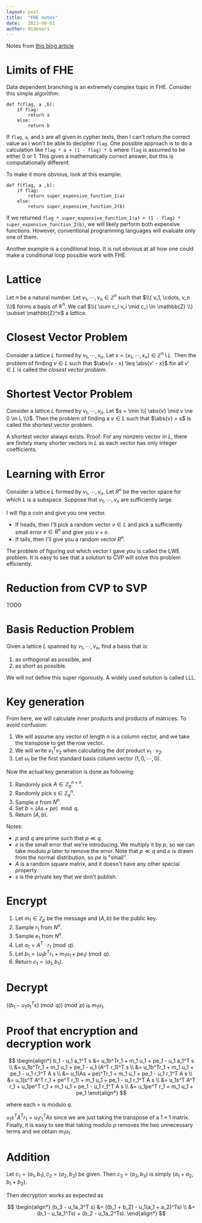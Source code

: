 ```yaml
---
layout: post
title:  "FHE notes"
date:   2023-08-01
author: Hidenori
---
```


Notes from [this blog article](https://web.archive.org/web/20221207103926/https://blog.quarkslab.com/a-brief-survey-of-fully-homomorphic-encryption-computing-on-encrypted-data.html)

# Limits of FHE

Data dependent branching is an extremely complex topic in FHE.
Consider this simple algorithm:

```
def f(flag, a ,b):
    if flag:
        return a
    else:
        return b
```

If `flag`, `a`, and `b` are all given in cypher texts, then I can't return the correct value as I won't be able to decipher `flag`.
One possible approach is to do a calculation like `flag * a + (1 - flag) * b` where `flag` is assumed to be either 0 or 1.
This gives a mathematically correct answer, but this is computationally different.

To make it more obvious, look at this example:

```
def f(flag, a ,b):
    if flag:
        return super_expensive_function_1(a)
    else:
        return super_expensive_function_2(b)
```

If we returned `flag * super_expensive_function_1(a) + (1 - flag) * super_expensive_function_2(b)`, we will likely perform both expensive functions.
However, conventional programming languages will evaluate only one of them.

Another example is a conditional loop.
It is not obvious at all how one could make a conditional loop possible work with FHE.


# Lattice
Let $n$ be a natural number.
Let $v_1, \cdots, v_n \in \mathbb{Z}^n$ such that $\\{ v_1, \cdots, v_n \\}$ forms a basis of $\mathbb{R}^n$.
We call $\\{ \sum c_i v_i \mid c_i \in \mathbb{Z} \\} \subset \mathbb{Z}^n$ a _lattice_.


# Closest Vector Problem
Consider a lattice $L$ formed by $v_1, \cdots, v_n$.
Let $x = (x_1, \cdots, x_n) \in \mathbb{Z}^n \setminus L$.
Then the problem of finding $v \in L$ such that $\abs{v - x} \leq \abs{v' - x}$ for all $v' \in L$ is called the _closest vector problem_.

# Shortest Vector Problem
Consider a lattice $L$ formed by $v_1, \cdots, v_n$.
Let $s = \min \\{ \abs{v} \mid v \ne 0 \in L \\}$.
Then the problem of finding a $v \in L$ such that $\abs{v} = s$ is called the shortest vector problem.

A shortest vector always exists.
Proof: For any nonzero vector in $L$, there are finitely many shorter vectors in $L$ as each vector has only integer coefficients.

# Learning with Error
Consider a lattice $L$ formed by $v_1, \cdots, v_n$.
Let $R^n$ be the vector space for which $L$ is a subspace.
Suppose that $v_1, \cdots, v_n$ are sufficiently large.

I will flip a coin and give you one vector.
- If heads, then I'll pick a random vector $v \in L$ and pick a sufficiently small error $e \in R^n$ and give you $v + e$.
- If tails, then I'll give you a random vector $R^n$.

The problem of figuring out which vector I gave  you is called the LWE problem.
It is easy to see that a solution to CVP will solve this problem efficiently.


# Reduction from CVP to SVP
TODO


# Basis Reduction Problem
Given a lattice $L$ spanned by $v_1, \cdots, v_n$, find a basis that is:
1. as orthogonal as possible, and
1. as short as possible.

We will not define this super rigorously.
A widely used solution is called LLL.


# Key generation

From here, we will calculate inner products and products of matrices.
To avoid confusion:
1. We will assume any vector of length $n$ is a column vector, and we take the transpose to get the row vector.
1. We will write $v_1^Tv_2$ when calculating the dot product $v_1 \cdot v_2$.
1. Let $u_1$ be the first standard basis column vector $(1, 0, \cdots, 0)$.

Now the actual key generation is done as following:
1. Randomly pick $A \in \mathbb{Z}^{n \times n}_q$.
1. Randomly pick $s \in \mathbb{Z}^{n}_q$.
1. Sample $e$ from $N^n$.
1. Set $b = (As + pe) \mod q$.
1. Return $(A, b)$.

Notes:
- $p$ and $q$ are prime such that $p \ll q$.
- $e$ is the small error that we're introducing.
  We multiply it by $p$, so we can take modulo $p$ later to remove the error.
  Note that $p \ll q$ and $e$ is drawn from the normal distribution, so $pe$ is "small".
- $A$ is a random square matrix, and it doesn't have any other special property.
- $s$ is the private key that we don't publish.

# Encrypt

1. Let $m_1 \in \mathbb{Z}_p$ be the message and $(A, b)$ be the public key.
1. Sample $r_1$ from $N^n$.
1. Sample $e_1$ from $N^n$.
1. Let $a_1 = A^T \cdot r_1 \pmod q$.
1. Let $b_1 = (u_1b^Tr_1 + m_1u_1 + pe_1) \pmod q$.
1. Return $c_1 = (a_1, b_1)$.

# Decrypt

$((b_1 - u_1a_1^T s) \pmod q) \pmod p$ is $m_1u_1$.


# Proof that encryption and decryption work

$$
\begin{align*}
    b_1 - u_1 a_1^T s
        &= u_1b^Tr_1 + m_1 u_1 + pe_1 - u_1 a_1^T s \\
        &= u_1b^Tr_1 + m_1 u_1 + pe_1 - u_1 (A^T r_1)^T s \\
        &= u_1b^Tr_1 + m_1 u_1 + pe_1 - u_1 r_1^T A s \\
        &= u_1(As + pe)^Tr_1 + m_1 u_1 + pe_1 - u_1 r_1^T A s \\
        &= u_1(s^T A^T r_1 + pe^T r_1) + m_1 u_1 + pe_1 - u_1 r_1^T A s \\
        &= u_1s^T A^T r_1 + u_1pe^T r_1 + m_1 u_1 + pe_1 - u_1 r_1^T A s \\
        &= u_1pe^T r_1 + m_1 u_1 + pe_1
\end{align*}
$$

where each $=$ is modulo $q$.

$u_1s^T A^T r_1 = u_1 r_1^T A s$ since we are just taking the transpose of a $1 \times 1$ matrix.
Finally, it is easy to see that taking modulo $p$ removes the two unnecessary terms and we obtain $m_1 u_1$.

# Addition

Let $c_1 = (a_1, b_1), c_2 = (a_2, b_2)$ be given.
Then $c_3 = (a_3, b_3)$ is simply $(a_1 + a_2, b_1 + b_2)$.

Then decryption works as expected as

$$
\begin{align*}
    (b_3 - u_1a_3^T s)
        &= ((b_1 + b_2) - u_1(a_1 + a_2)^Ts) \\
        &= (b_1 - u_1a_1^Ts) + (b_2 - u_1a_2^Ts).
\end{align*}
$$



